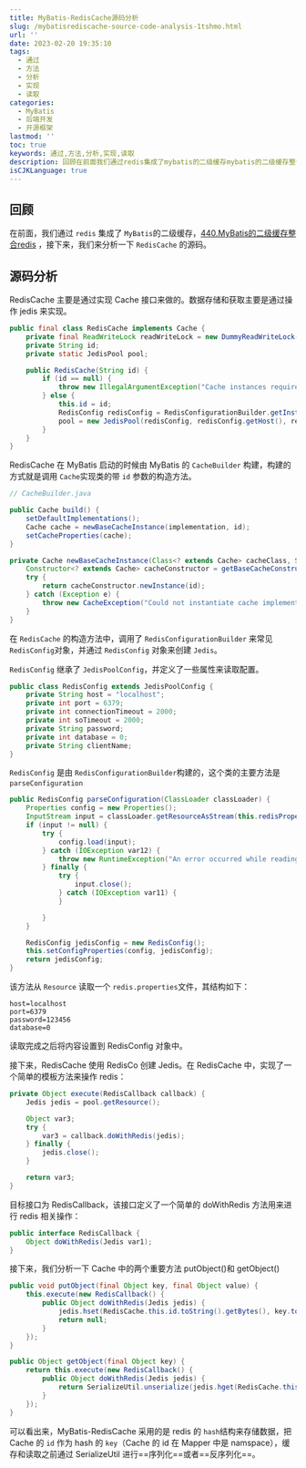 ```yaml
---
title: MyBatis-RedisCache源码分析
slug: /mybatisrediscache-source-code-analysis-1tshmo.html
url: ''
date: 2023-02-20 19:35:10
tags:
  - 通过
  - 方法
  - 分析
  - 实现
  - 读取
categories:
  - MyBatis
  - 后端开发
  - 开源框架
lastmod: ''
toc: true
keywords: 通过,方法,分析,实现,读取
description: 回顾在前面我们通过redis​集成了mybatis​的二级缓存mybatis的二级缓存整合redis接下来我们来分析一下rediscache​的源码。源码分析rediscache主要是通过实现cache接口来做的。数据存储和获取主要是通过操作jedis来实现。publicfinalclassrediscacheimplementscache{privatefinalreadwritelockreadwritelock=newdummyreadwritelock()_privatestringid_priv
isCJKLanguage: true
---
```

## 回顾

在前面，我们通过 `redis`​ 集成了 `MyBatis`​ 的二级缓存，[440.MyBatis的二级缓存整合redis](siyuan://blocks/20230213211210-bl7c6m0) ，接下来，我们来分析一下 `RedisCache`​ 的源码。

## 源码分析

RedisCache 主要是通过实现 Cache 接口来做的。数据存储和获取主要是通过操作 jedis 来实现。

```java
public final class RedisCache implements Cache {
    private final ReadWriteLock readWriteLock = new DummyReadWriteLock();
    private String id;
    private static JedisPool pool;

    public RedisCache(String id) {
        if (id == null) {
            throw new IllegalArgumentException("Cache instances require an ID");
        } else {
            this.id = id;
            RedisConfig redisConfig = RedisConfigurationBuilder.getInstance().parseConfiguration();
            pool = new JedisPool(redisConfig, redisConfig.getHost(), redisConfig.getPort(), redisConfig.getConnectionTimeout(), redisConfig.getSoTimeout(), redisConfig.getPassword(), redisConfig.getDatabase(), redisConfig.getClientName());
        }
    }
}
```

RedisCache 在 MyBatis 启动的时候由 MyBatis 的 `CacheBuilder`​ 构建，构建的方式就是调用 `Cache`​ 实现类的带 `id`​ 参数的构造方法。

```java
// CacheBuilder.java

public Cache build() {
    setDefaultImplementations();
    Cache cache = newBaseCacheInstance(implementation, id);
    setCacheProperties(cache);
}

private Cache newBaseCacheInstance(Class<? extends Cache> cacheClass, String id) {
    Constructor<? extends Cache> cacheConstructor = getBaseCacheConstructor(cacheClass);
    try {
        return cacheConstructor.newInstance(id);
    } catch (Exception e) {
        throw new CacheException("Could not instantiate cache implementation (" + cacheClass + "). Cause: " + e, e);
    }
}
```

在 `RedisCache`​ 的构造方法中，调用了 `RedisConfigurationBuilder`​ 来常见 `RedisConfig`​ 对象，并通过 `RedisConfig`​ 对象来创建 `Jedis`​ 。

​`RedisConfig`​ 继承了 `JedisPoolConfig`​ ，并定义了一些属性来读取配置。

```java
public class RedisConfig extends JedisPoolConfig {
    private String host = "localhost";
    private int port = 6379;
    private int connectionTimeout = 2000;
    private int soTimeout = 2000;
    private String password;
    private int database = 0;
    private String clientName;
}
```

​`RedisConfig`​ 是由 `RedisConfigurationBuilder`​​ 构建的，这个类的主要方法是 `parseConfiguration`​

```java
public RedisConfig parseConfiguration(ClassLoader classLoader) {
    Properties config = new Properties();
    InputStream input = classLoader.getResourceAsStream(this.redisPropertiesFilename);
    if (input != null) {
        try {
            config.load(input);
        } catch (IOException var12) {
            throw new RuntimeException("An error occurred while reading classpath property '" + this.redisPropertiesFilename + "', see nested exceptions", var12);
        } finally {
            try {
                input.close();
            } catch (IOException var11) {
            }

        }
    }

    RedisConfig jedisConfig = new RedisConfig();
    this.setConfigProperties(config, jedisConfig);
    return jedisConfig;
}
```

该方法从 `Resource`​ 读取一个 `redis.properties`​ 文件，其结构如下：

```properties
host=localhost
port=6379
password=123456
database=0
```

读取完成之后将内容设置到 RedisConfig 对象中。

接下来，RedisCache 使用 RedisCo 创建 Jedis。在 RedisCache 中，实现了一个简单的模板方法来操作 redis：

```java
private Object execute(RedisCallback callback) {
    Jedis jedis = pool.getResource();

    Object var3;
    try {
        var3 = callback.doWithRedis(jedis);
    } finally {
        jedis.close();
    }

    return var3;
}
```

目标接口为 RedisCallback，该接口定义了一个简单的 doWithRedis 方法用来进行 redis 相关操作：

```java
public interface RedisCallback {
    Object doWithRedis(Jedis var1);
}
```

接下来，我们分析一下 Cache 中的两个重要方法 putObject()和 getObject()

```java
public void putObject(final Object key, final Object value) {
    this.execute(new RedisCallback() {
        public Object doWithRedis(Jedis jedis) {
            jedis.hset(RedisCache.this.id.toString().getBytes(), key.toString().getBytes(), SerializeUtil.serialize(value));
            return null;
        }
    });
}
```

```java
public Object getObject(final Object key) {
    return this.execute(new RedisCallback() {
        public Object doWithRedis(Jedis jedis) {
            return SerializeUtil.unserialize(jedis.hget(RedisCache.this.id.toString().getBytes(), key.toString().getBytes()));
        }
    });
}
```

可以看出来，MyBatis-RedisCache 采用的是 redis 的 `hash`​ 结构来存储数据，把 Cache 的 `id`​ 作为 hash 的 `key`​（Cache 的 id 在 Mapper 中是 namspace），缓存和读取之前通过 SerializeUtil 进行==序列化==或者==反序列化==。

‍